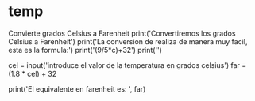 # temp
Convierte grados Celsius a Farenheit
print('Convertiremos los grados Celsius a Farenheit')
print('La conversion de realiza de manera muy facil, esta es la formula:')
print('(9/5*c)+32')
print('')

cel = input('introduce el valor de la temperatura en grados celsius')
far = (1.8 * cel) + 32

print('El equivalente en farenheit es: ', far)
